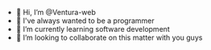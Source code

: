 - 👋 Hi, I’m @Ventura-web
- 👀 I've always wanted to be a programmer
- 🌱 I’m currently learning software development
- 💞️ I’m looking to collaborate on this matter with you guys


<!---
Ventura-web/Ventura-web is a ✨ special ✨ repository because its `README.md` (this file) appears on your GitHub profile.
You can click the Preview link to take a look at your changes.
--->
